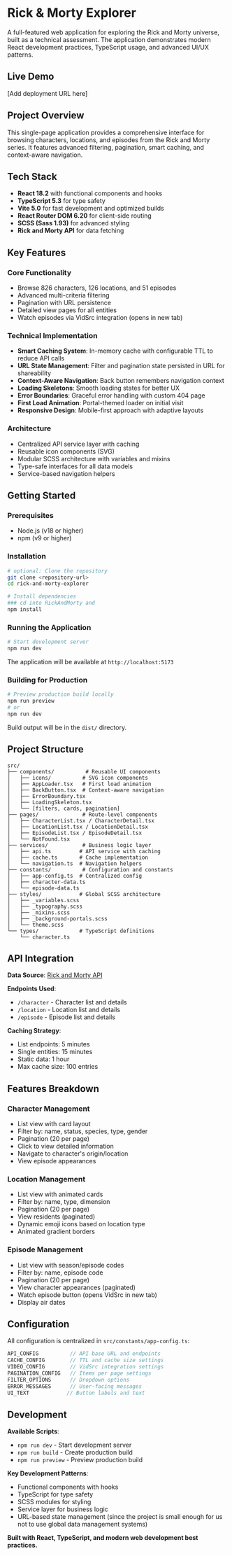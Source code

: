 # Rick & Morty Explorer

A full-featured web application for exploring the Rick and Morty universe, built as a technical assessment. The application demonstrates modern React development practices, TypeScript usage, and advanced UI/UX patterns.

## Live Demo

[Add deployment URL here]

## Project Overview

This single-page application provides a comprehensive interface for browsing characters, locations, and episodes from the Rick and Morty series. It features advanced filtering, pagination, smart caching, and context-aware navigation.

## Tech Stack

- **React 18.2** with functional components and hooks
- **TypeScript 5.3** for type safety
- **Vite 5.0** for fast development and optimized builds
- **React Router DOM 6.20** for client-side routing
- **SCSS (Sass 1.93)** for advanced styling
- **Rick and Morty API** for data fetching

## Key Features

### Core Functionality
- Browse 826 characters, 126 locations, and 51 episodes
- Advanced multi-criteria filtering
- Pagination with URL persistence
- Detailed view pages for all entities
- Watch episodes via VidSrc integration (opens in new tab)

### Technical Implementation
- **Smart Caching System**: In-memory cache with configurable TTL to reduce API calls
- **URL State Management**: Filter and pagination state persisted in URL for shareability
- **Context-Aware Navigation**: Back button remembers navigation context
- **Loading Skeletons**: Smooth loading states for better UX
- **Error Boundaries**: Graceful error handling with custom 404 page
- **First Load Animation**: Portal-themed loader on initial visit
- **Responsive Design**: Mobile-first approach with adaptive layouts

### Architecture
- Centralized API service layer with caching
- Reusable icon components (SVG)
- Modular SCSS architecture with variables and mixins
- Type-safe interfaces for all data models
- Service-based navigation helpers

## Getting Started

### Prerequisites
- Node.js (v18 or higher)
- npm (v9 or higher)

### Installation

```bash
# optional: Clone the repository
git clone <repository-url>
cd rick-and-morty-explorer

# Install dependencies
### cd into RickAndMorty and
npm install
```

### Running the Application

```bash
# Start development server
npm run dev
```

The application will be available at `http://localhost:5173`

### Building for Production

```bash
# Preview production build locally
npm run preview
# or
npm run dev
```

Build output will be in the `dist/` directory.

## Project Structure

```
src/
├── components/          # Reusable UI components
│   ├── icons/          # SVG icon components
│   ├── AppLoader.tsx   # First load animation
│   ├── BackButton.tsx  # Context-aware navigation
│   ├── ErrorBoundary.tsx
│   ├── LoadingSkeleton.tsx
│   └── [filters, cards, pagination]
├── pages/              # Route-level components
│   ├── CharacterList.tsx / CharacterDetail.tsx
│   ├── LocationList.tsx / LocationDetail.tsx
│   ├── EpisodeList.tsx / EpisodeDetail.tsx
│   └── NotFound.tsx
├── services/           # Business logic layer
│   ├── api.ts         # API service with caching
│   ├── cache.ts       # Cache implementation
│   └── navigation.ts  # Navigation helpers
├── constants/          # Configuration and constants
│   ├── app-config.ts  # Centralized config
│   ├── character-data.ts
│   └── episode-data.ts
├── styles/            # Global SCSS architecture
│   ├── _variables.scss
│   ├── _typography.scss
│   ├── _mixins.scss
│   ├── _background-portals.scss
│   └── theme.scss
└── types/             # TypeScript definitions
    └── character.ts
```

## API Integration

**Data Source**: [Rick and Morty API](https://rickandmortyapi.com/documentation)

**Endpoints Used**:
- `/character` - Character list and details
- `/location` - Location list and details
- `/episode` - Episode list and details

**Caching Strategy**:
- List endpoints: 5 minutes
- Single entities: 15 minutes
- Static data: 1 hour
- Max cache size: 100 entries

## Features Breakdown

### Character Management
- List view with card layout
- Filter by: name, status, species, type, gender
- Pagination (20 per page)
- Click to view detailed information
- Navigate to character's origin/location
- View episode appearances

### Location Management
- List view with animated cards
- Filter by: name, type, dimension
- Pagination (20 per page)
- View residents (paginated)
- Dynamic emoji icons based on location type
- Animated gradient borders

### Episode Management
- List view with season/episode codes
- Filter by: name, episode code
- Pagination (20 per page)
- View character appearances (paginated)
- Watch episode button (opens VidSrc in new tab)
- Display air dates

## Configuration

All configuration is centralized in `src/constants/app-config.ts`:

```typescript
API_CONFIG          // API base URL and endpoints
CACHE_CONFIG        // TTL and cache size settings
VIDEO_CONFIG        // VidSrc integration settings
PAGINATION_CONFIG   // Items per page settings
FILTER_OPTIONS      // Dropdown options
ERROR_MESSAGES      // User-facing messages
UI_TEXT            // Button labels and text
```

## Development

**Available Scripts**:
- `npm run dev` - Start development server
- `npm run build` - Create production build
- `npm run preview` - Preview production build

**Key Development Patterns**:
- Functional components with hooks
- TypeScript for type safety
- SCSS modules for styling
- Service layer for business logic
- URL-based state management (since the project is small enough for us not to use global data management systems)

**Built with React, TypeScript, and modern web development best practices.**
